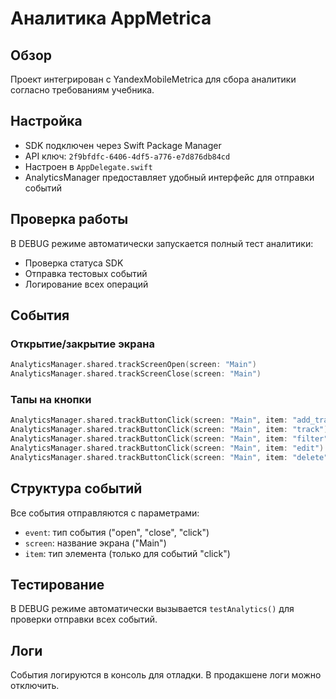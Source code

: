 # Аналитика AppMetrica

## Обзор
Проект интегрирован с YandexMobileMetrica для сбора аналитики согласно требованиям учебника.

## Настройка
- SDK подключен через Swift Package Manager
- API ключ: `2f9bfdfc-6406-4df5-a776-e7d876db84cd`
- Настроен в `AppDelegate.swift`
- AnalyticsManager предоставляет удобный интерфейс для отправки событий

## Проверка работы
В DEBUG режиме автоматически запускается полный тест аналитики:
- Проверка статуса SDK
- Отправка тестовых событий
- Логирование всех операций

## События

### Открытие/закрытие экрана
```swift
AnalyticsManager.shared.trackScreenOpen(screen: "Main")
AnalyticsManager.shared.trackScreenClose(screen: "Main")
```

### Тапы на кнопки
```swift
AnalyticsManager.shared.trackButtonClick(screen: "Main", item: "add_track")  // Кнопка добавления трекера
AnalyticsManager.shared.trackButtonClick(screen: "Main", item: "track")      // Тап на трекер
AnalyticsManager.shared.trackButtonClick(screen: "Main", item: "filter")    // Кнопка фильтров
AnalyticsManager.shared.trackButtonClick(screen: "Main", item: "edit")      // Редактирование в контекстном меню
AnalyticsManager.shared.trackButtonClick(screen: "Main", item: "delete")    // Удаление в контекстном меню
```

## Структура событий
Все события отправляются с параметрами:
- `event`: тип события ("open", "close", "click")
- `screen`: название экрана ("Main")
- `item`: тип элемента (только для событий "click")

## Тестирование
В DEBUG режиме автоматически вызывается `testAnalytics()` для проверки отправки всех событий.

## Логи
События логируются в консоль для отладки. В продакшене логи можно отключить.
